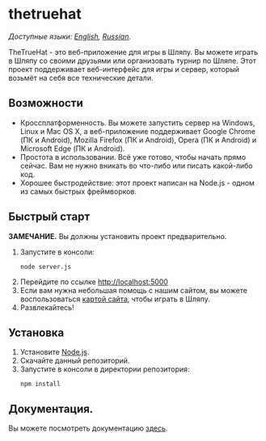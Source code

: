 # thetruehat
*Доступные языки: [English](README.md), [Russian](README.ru.md).*

TheTrueHat - это веб-приложение для игры в Шляпу. Вы можете играть в Шляпу со своими друзьями или организовать турнир по Шляпе.
Этот проект поддерживает веб-интерфейс для игры и сервер, который возьмёт на себя все технические детали.

## Возможности
* Кроссплатформенность. Вы можете запустить сервер на Windows, Linux и Mac OS X, а веб-приложение поддерживает Google Chrome (ПК и Android), Mozilla Firefox (ПК и Android), Opera (ПК и Android) и Microsoft Edge (ПК и Android).
* Простота в использовании. Всё уже готово, чтобы начать прямо сейчас. Вам не нужно вникать во что-либо или писать какой-либо код.
* Хорошее быстродействие: этот проект написан на Node.js - одном из самых быстрых фреймворков.

## Быстрый старт
**ЗАМЕЧАНИЕ.** Вы должны установить проект предварительно.

1. Запустите в консоли:
    ```shell script
    node server.js
    ```
1. Перейдите по ссылке [http://localhost:5000](http://localhost:5000)
1. Если вам нужна небольшая помощь с нашим сайтом, вы можете воспользоваться [картой сайта](docs/site_map.ru.md), чтобы играть в Шляпу.
1. Развлекайтесь!

## Установка
1. Установите [Node.js](https://nodejs.org/).
1. Скачайте данный репозиторий.
1. Запустите в консоли в директории репозитория:
    ```shell script
    npm install
    ```

## Документация.
Вы можете посмотреть документацию [здесь](docs/main.ru.md).
